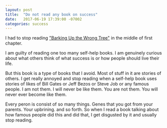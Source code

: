 ```yaml
---
layout: post
title:  "Do not read any book on success"
date:   2017-06-19 17:39:00 -07002
categories: success
---
```


I had to stop reading ["Barking Up the Wrong Tree"](https://www.amazon.com/dp/0062416049/ref=cm_sw_r_cp_dp_T1_uchszbMAHAHZQ) in the middle of first chapter.

I am guilty of reading one too many self-help books. I am genuinely curious about what others think of what success is or how people should live their life.

But this book is a type of books that I avoid. Most of stuff in it are stories of others. I get really annoyed and stop reading when a self-help book uses stories of likes of Bill Gates or Jeff Bezos or Steve Job or any famous people. I am not them. I will never be like them. You are not them. You will never ever become like them.

Every peron is consist of so many things. Genes that you got from your parents. Your upbrining. and so forth. So when I read a book talking about how famous people did this and did that, I get disgusted by it and usually stop reading. 



